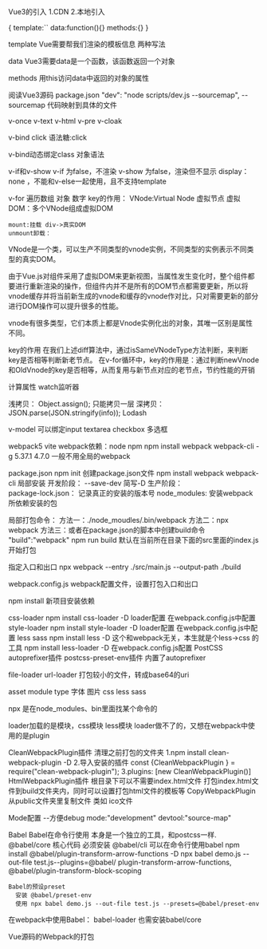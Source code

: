 Vue3的引入
  1.CDN
  2.本地引入

{
template:``
data:function(){}
methods:{}
}

template
  Vue需要帮我们渲染的模板信息
  两种写法

data
  Vue3需要data是一个函数，该函数返回一个对象

methods
  用this访问data中返回的对象的属性


阅读Vue3源码
  package.json 
  "dev": "node scripts/dev.js --sourcemap",
      --sourcemap  代码映射到具体的文件

v-once v-text v-html v-pre v-cloak

v-bind
  <a v-bind:href="link">click</a>
  语法糖:<a :href="link">click</a>

v-bind动态绑定class
  对象语法

v-if和v-show
  v-if 为false，不渲染
  v-show 为false，渲染但不显示 display：none ，不能和v-else一起使用，且不支持template

v-for 遍历数组 对象 数字
    key的作用：
      VNode:Virtual Node 虚拟节点
      虚拟DOM：多个VNode组成虚拟DOM

    mount:挂载 div->真实DOM
    unmount卸载：
    
    
  VNode是一个类，可以生产不同类型的vnode实例，不同类型的实例表示不同类型的真实DOM。

  由于Vue.js对组件采用了虚拟DOM来更新视图，当属性发生变化时，整个组件都要进行重新渲染的操作，但组件内并不是所有的DOM节点都需要更新，所以将vnode缓存并将当前新生成的vnode和缓存的vnode作对比，只对需要更新的部分进行DOM操作可以提升很多的性能。

  vnode有很多类型，它们本质上都是Vnode实例化出的对象，其唯一区别是属性不同。


key的作用
  在我们上述diff算法中，通过isSameVNodeType方法判断，来判断key是否相等判断新老节点。
  在v-for循环中，key的作用是：通过判断newVnode和OldVnode的key是否相等，从而复用与新节点对应的老节点，节约性能的开销

计算属性
watch监听器

浅拷贝：
  Object.assign(); 只能拷贝一层
深拷贝：
  JSON.parse(JSON.stringify(info));
  Lodash

v-model
    可以绑定input textarea checkbox 多选框

webpack5 vite
  webpack依赖：node npm
  npm install webpack webpack-cli -g
   5.37.1   4.7.0
   一般不用全局的webpack

  package.json
    npm init 创建package.json文件
    npm install webpack webpack-cli 局部安装
        开发阶段：  --save-dev  简写-D
        生产阶段：  
   package-lock.json：
    记录真正的安装的版本号
  node_modules:
    安装webpack所依赖安装的包

  局部打包命令：
    方法一：./node_moudles/.bin/webpack
    方法二：npx webpack
    方法三：或者在package.json的脚本中创建build命令 "build":"webpack"
        npm run build
      默认在当前所在目录下面的src里面的index.js开始打包

  指定入口和出口
    npx webpack --entry ./src/main.js --output-path ./build

  webpack.config.js
     webpack配置文件，设置打包入口和出口

  npm install 新项目安装依赖

  css-loader
    npm install css-loader -D
    loader配置 在webpack.config.js中配置
  style-loader
    npm install style-loader -D
    loader配置 在webpack.config.js中配置
  less sass
    npm install less -D 这个和webpack无关，本生就是个less->css 的工具
    npm install less-loader -D
    在webpack.config.js配置
  PostCSS
    autoprefixer插件
    postcss-preset-env插件 内置了autoprefixer

  file-loader
  url-loader 打包较小的文件，转成base64的uri

  asset module type
  字体 图片 css less sass 

  npx 是在node_modules、bin里面找某个命令的

  
  loader加载的是模块，css模块 less模块
  loader做不了的，又想在webpack中使用的是plugin

  CleanWebpackPlugin插件
    清理之前打包的文件夹
    1.npm install clean-webpack-plugin -D
    2.导入安装的插件
    const {CleanWebpackPlugin } = require("clean-webpack-plugin");
    3.plugins: [new CleanWebpackPlugin()]
  HtmlWebpackPlugin插件
    根目录下可以不需要index.html文件
    打包index.html文件到build文件夹内，同时可以设置打包html文件的模板等
  CopyWebpackPlugin
    从public文件夹里复制文件  类如 ico文件


  Mode配置  --方便debug
    mode:"development"
    devtool:"source-map"


  Babel
    Babel在命令行使用
      本身是一个独立的工具，和postcss一样.
      @babel/core  核心代码 必须安装
      @babel/cli   可以在命令行使用babel
      npm install @babel/plugin-transform-arrow-functions -D
      npx babel demo.js --out-file test.js--plugins=@babel/             plugin-transform-arrow-functions,
      @babel/plugin-transform-block-scoping

    Babel的预设preset
      安装 @babel/preset-env
      使用 npx babel demo.js --out-file test.js --presets=@babel/preset-env

  在webpack中使用Babel：
    babel-loader 也需安装babel/core


Vue源码的Webpack的打包
  
